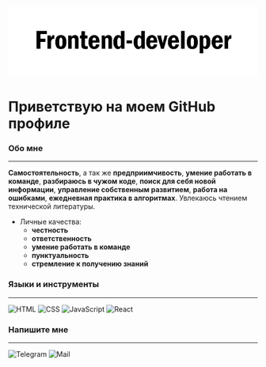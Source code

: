 ![Header](/assets/image.png)

# Приветствую на моем GitHub профиле

### Обо мне
---

**Самостоятельность**, а так же **предприимчивость**, **умение работать в команде**, **разбираюсь в чужом коде**, **поиск для себя новой информации**, **управление собственным развитием**, **работа на ошибками**, **ежедневная практика в алгоритмах**. Увлекаюсь чтением технической литературы.

* Личные качества:
    * **честность**
    * **ответственность**
    * **умение работать в команде**
    * **пунктуальность**
    * **стремление к получению знаний**


### Языки и инструменты
---

![HTML](https://img.shields.io/badge/-HTML-000000?style=for-the-badge&logo=html5)
![CSS](https://img.shields.io/badge/-CSS-000000?style=for-the-badge&logo=css3)
![JavaScript](https://img.shields.io/badge/-JavaScript-000000?style=for-the-badge&logo=javascript)
![React](https://img.shields.io/badge/-React-000000?style=for-the-badge&logo=react)

### Напишите мне
---

![Telegram](https://img.shields.io/badge/-telegram-000000?style=for-the-badge&logo=telegram)
![Mail](https://img.shields.io/badge/-mail-000000?style=for-the-badge&logo=mail.ru)
